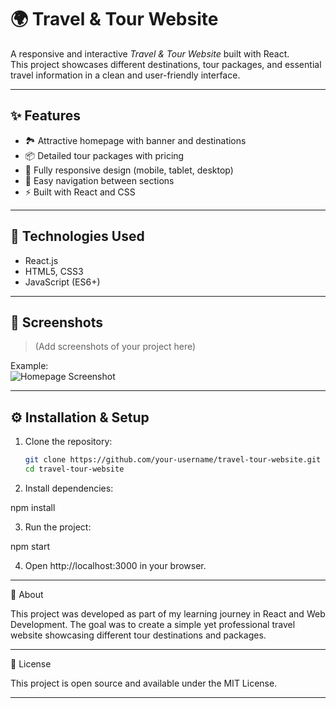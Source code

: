 # 🌍 Travel & Tour Website

A responsive and interactive *Travel & Tour Website* built with React.  
This project showcases different destinations, tour packages, and essential travel information in a clean and user-friendly interface.  

---

## ✨ Features
- 🏞 Attractive homepage with banner and destinations  
- 📦 Detailed tour packages with pricing  
- 📱 Fully responsive design (mobile, tablet, desktop)  
- 🧭 Easy navigation between sections  
- ⚡ Built with React and CSS  

---

## 🚀 Technologies Used
- React.js  
- HTML5, CSS3  
- JavaScript (ES6+)  

---

## 📸 Screenshots
> (Add screenshots of your project here)  

Example:  
![Homepage Screenshot](screenshot/homepage.png)

---

## ⚙ Installation & Setup
1. Clone the repository:  
   ```bash
   git clone https://github.com/your-username/travel-tour-website.git
   cd travel-tour-website

2. Install dependencies:

npm install


3. Run the project:

npm start


4. Open http://localhost:3000 in your browser.




---

📌 About

This project was developed as part of my learning journey in React and Web Development.
The goal was to create a simple yet professional travel website showcasing different tour destinations and packages.


---

📝 License

This project is open source and available under the MIT License.

---

